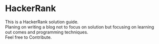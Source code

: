 # HackerRank
This is a HackerRank solution guide.<br>
Planing on writing a blog not to focus on solution but focusing on learning out comes and programming techniques.<br>
Feel free to Contribute.
